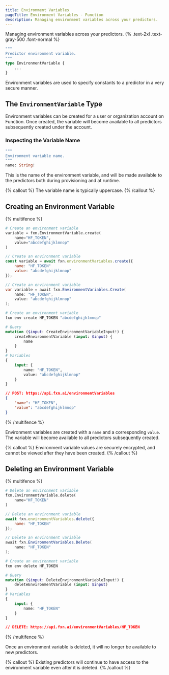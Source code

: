 ```yaml
---
title: Environment Variables
pageTitle: Environment Variables - Function
description: Managing environment variables across your predictors.
---
```


Managing environment variables across your predictors. {% .text-2xl .text-gray-500 .font-normal %}

```graphql
"""
Predictor environment variable.
"""
type EnvironmentVariable {
    ...
}
```

Environment variables are used to specify constants to a predictor in a very secure manner.

## The `EnvironmentVariable` Type
Environment variables can be created for a user or organization account on Function. Once created, the variable will become available to all predictors subsequently created under the account.

### Inspecting the Variable Name
```graphql
"""
Environment variable name.
"""
name: String!
```
This is the name of the environment variable, and will be made available to the predictors both during provisioning and at runtime.

{% callout %} The variable name is typically uppercase. {% /callout %}

## Creating an Environment Variable
{% multifence %}

```py {% framework="python" %}
# Create an environment variable
variable = fxn.EnvironmentVariable.create(
    name="HF_TOKEN",
    value="abcdefghijklmnop"
)
```

```js {% framework="javascript" %}
// Create an environment variable
const variable = await fxn.environmentVariables.create({
    name: "HF_TOKEN"
    value: "abcdefghijklmnop"
});
```

```csharp {% framework="unity" %}
// Create an environment variable
var variable = await fxn.EnvironmentVariables.Create(
    name: "HF_TOKEN",
    value: "abcdefghijklmnop"
);
```

```bash {% framework="cli" %}
# Create an environment variable
fxn env create HF_TOKEN "abcdefghijklmnop"
```

```graphql {% framework="graphql" %}
# Query
mutation ($input: CreateEnvironmentVariableInput!) {
    createEnvironmentVariable (input: $input) {
        name
    }
}
# Variables
{
    input: {
        name: "HF_TOKEN",
        value: "abcdefghijklmnop"
    }
}
```

```json {% framework="rest" %}
// POST: https://api.fxn.ai/environmentVariables
{
    "name": "HF_TOKEN",
    "value": "abcdefghijklmnop"
}
```

{% /multifence %}

Environment variables are created with a `name` and a corresponding `value`. The variable will become available to all predictors subsequently created.

{% callout %} Environment variable values are securely encrypted, and cannot be viewed after they have been created. {% /callout %}

## Deleting an Environment Variable
{% multifence %}

```py {% framework="python" %}
# Delete an environment variable
fxn.EnvironmentVariable.delete(
    name="HF_TOKEN"
)
```

```js {% framework="javascript" %}
// Delete an environment variable
await fxn.environmentVariables.delete({
    name: "HF_TOKEN"
});
```

```csharp {% framework="unity" %}
// Delete an environment variable
await fxn.EnvironmentVariables.Delete(
    name: "HF_TOKEN"
);
```

```bash {% framework="cli" %}
# Create an environment variable
fxn env delete HF_TOKEN
```

```graphql {% framework="graphql" %}
# Query
mutation ($input: DeleteEnvironmentVariableInput!) {
    deleteEnvironmentVariable (input: $input)
}
# Variables
{
    input: {
        name: "HF_TOKEN"
    }
}
```

```json {% framework="rest" %}
// DELETE: https://api.fxn.ai/environmentVariables/HF_TOKEN
```

{% /multifence %}

Once an environment variable is deleted, it will no longer be available to new predictors.

{% callout %} Existing predictors will continue to have access to the environment variable even after it is deleted. {% /callout %}